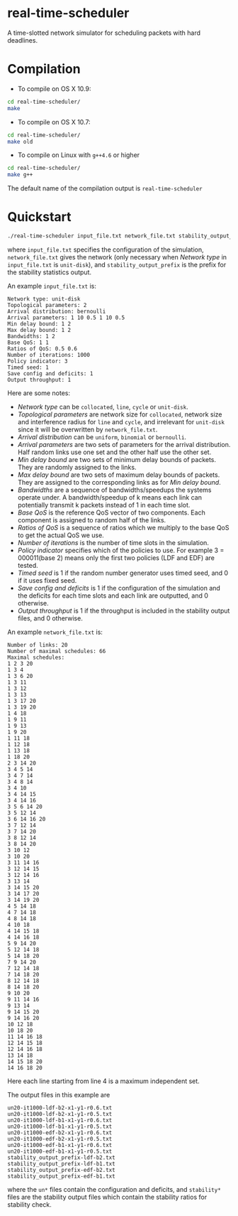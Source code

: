real-time-scheduler
===================

A time-slotted network simulator for scheduling packets with hard deadlines.

Compilation
===========
- To compile on OS X 10.9:

```bash
cd real-time-scheduler/
make
```

- To compile on OS X 10.7:

```bash
cd real-time-scheduler/
make old
```

- To compile on Linux with `g++4.6` or higher

```bash
cd real-time-scheduler/
make g++
```

The default name of the compilation output is `real-time-scheduler`

Quickstart
==========

```bash
./real-time-scheduler input_file.txt network_file.txt stability_output_prefix
```
where ``input_file.txt`` specifies the configuration of the simulation, ``network_file.txt`` gives the network (only necessary when *Network type* in ``input_file.txt`` is `unit-disk`), and ``stability_output_prefix`` is the prefix for the stability statistics output.

An example ``input_file.txt`` is:

```
Network type: unit-disk
Topological parameters: 2
Arrival distribution: bernoulli
Arrival parameters: 1 10 0.5 1 10 0.5
Min delay bound: 1 2
Max delay bound: 1 2
Bandwidths: 1 2
Base QoS: 1 1
Ratios of QoS: 0.5 0.6
Number of iterations: 1000
Policy indicator: 3
Timed seed: 1
Save config and deficits: 1
Output throughput: 1
```
Here are some notes:

- *Network type* can be `collocated`, `line`, `cycle` or `unit-disk`.
- *Topological parameters* are network size for `collocated`, network size and interference radius for `line` and `cycle`, and irrelevant for `unit-disk` since it will be overwritten by ``network_file.txt``.
- *Arrival distribution* can be `uniform`, `binomial` or `bernoulli`.
- *Arrival parameters* are two sets of parameters for the arrival distribution. Half random links use one set and the other half use the other set.
- *Min delay bound* are two sets of minimum delay bounds of packets. They are randomly assigned to the links.
- *Max delay bound* are two sets of maximum delay bounds of packets. They are assigned to the corresponding links as for *Min delay bound*.
- *Bandwidths* are a sequence of bandwidths/speedups the systems operate under. A bandwidth/speedup of k means each link can potentially transmit k packets instead of 1 in each time slot.
- *Base QoS* is the reference QoS vector of two components. Each component is assigned to random half of the links.
- *Ratios of QoS* is a sequence of ratios which we multiply to the base QoS to get the actual QoS we use.
- *Number of iterations* is the number of time slots in the simulation.
- *Policy indicator* specifies which of the policies to use. For example 3 = 000011(base 2) means only the first two policies (LDF and EDF) are tested.
- *Timed seed* is 1 if the random number generator uses timed seed, and 0 if it uses fixed seed.
- *Save config and deficits* is 1 if the configuration of the simulation and the deficits for each time slots and each link are outputted, and 0 otherwise.
- *Output throughput* is 1 if the throughput is included in the stability output files, and 0 otherwise.

An example ``network_file.txt`` is:

```
Number of links: 20
Number of maximal schedules: 66
Maximal schedules:
1 2 3 20 
1 3 4 
1 3 6 20 
1 3 11 
1 3 12 
1 3 13 
1 3 17 20 
1 3 19 20 
1 4 18 
1 9 11 
1 9 13 
1 9 20 
1 11 18 
1 12 18 
1 13 18 
1 18 20 
2 3 14 20 
3 4 5 14 
3 4 7 14 
3 4 8 14 
3 4 10 
3 4 14 15 
3 4 14 16 
3 5 6 14 20 
3 5 12 14 
3 6 14 16 20 
3 7 12 14 
3 7 14 20 
3 8 12 14 
3 8 14 20 
3 10 12 
3 10 20 
3 11 14 16 
3 12 14 15 
3 12 14 16 
3 13 14 
3 14 15 20 
3 14 17 20 
3 14 19 20 
4 5 14 18 
4 7 14 18 
4 8 14 18 
4 10 18 
4 14 15 18 
4 14 16 18 
5 9 14 20 
5 12 14 18 
5 14 18 20 
7 9 14 20 
7 12 14 18 
7 14 18 20 
8 12 14 18 
8 14 18 20 
9 10 20 
9 11 14 16 
9 13 14 
9 14 15 20 
9 14 16 20 
10 12 18 
10 18 20 
11 14 16 18 
12 14 15 18 
12 14 16 18 
13 14 18 
14 15 18 20 
14 16 18 20 
```
Here each line starting from line 4 is a maximum independent set.

The output files in this example are

```
un20-it1000-ldf-b2-x1-y1-r0.6.txt
un20-it1000-ldf-b2-x1-y1-r0.5.txt
un20-it1000-ldf-b1-x1-y1-r0.6.txt
un20-it1000-ldf-b1-x1-y1-r0.5.txt
un20-it1000-edf-b2-x1-y1-r0.6.txt
un20-it1000-edf-b2-x1-y1-r0.5.txt
un20-it1000-edf-b1-x1-y1-r0.6.txt
un20-it1000-edf-b1-x1-y1-r0.5.txt
stability_output_prefix-ldf-b2.txt
stability_output_prefix-ldf-b1.txt
stability_output_prefix-edf-b2.txt
stability_output_prefix-edf-b1.txt
```
where the `un*` files contain the configuration and deficits, and `stability*` files are the stability output files which contain the stability ratios for stability check.


